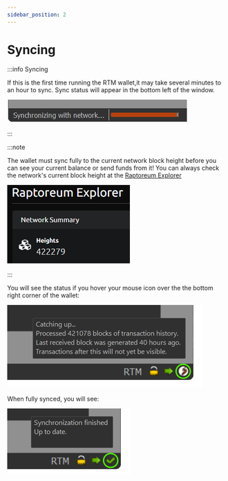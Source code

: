 ```yaml
---
sidebar_position: 2
---
```


# Syncing

:::info Syncing

If this is the first time running the RTM wallet,it may take several minutes to an hour to sync. Sync status will appear in the bottom left of the window.

![Syncing Bar](/img/wallets/gui/setup/sync_progress.png)

:::

:::note

The wallet must sync fully to the current network block height before you can see your current balance or send funds from it! You can always check the network's current block height at the [Raptoreum Explorer](https://explorer.raptoreum.com)

![Raptoreum Explorer](/img/wallets/gui/setup/explorer_height.png)

:::

You will see the status if you hover your mouse icon over the the bottom right corner of the wallet:

![Syncing Info](/img/wallets/gui/setup/catching_up.png)

When fully synced, you will see:

![Fully Synced](/img/wallets/gui/setup/sync_complete.png)
